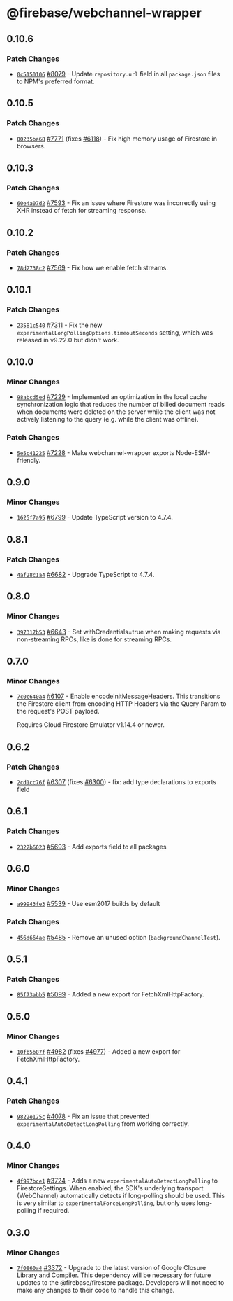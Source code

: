 # @firebase/webchannel-wrapper

## 0.10.6

### Patch Changes

- [`0c5150106`](https://github.com/firebase/firebase-js-sdk/commit/0c515010607bf2223b468acb94c672b1279ed1a0) [#8079](https://github.com/firebase/firebase-js-sdk/pull/8079) - Update `repository.url` field in all `package.json` files to NPM's preferred format.

## 0.10.5

### Patch Changes

- [`00235ba68`](https://github.com/firebase/firebase-js-sdk/commit/00235ba68fdbb5d9788a14ba2bdd75cad87301e4) [#7771](https://github.com/firebase/firebase-js-sdk/pull/7771) (fixes [#6118](https://github.com/firebase/firebase-js-sdk/issues/6118)) - Fix high memory usage of Firestore in browsers.

## 0.10.3

### Patch Changes

- [`60e4a07d2`](https://github.com/firebase/firebase-js-sdk/commit/60e4a07d2c89b5ea473f903a942aabab03050fa5) [#7593](https://github.com/firebase/firebase-js-sdk/pull/7593) - Fix an issue where Firestore was incorrectly using XHR instead of fetch for streaming response.

## 0.10.2

### Patch Changes

- [`78d2738c2`](https://github.com/firebase/firebase-js-sdk/commit/78d2738c246555556cba8dcfe2932639f80523ea) [#7569](https://github.com/firebase/firebase-js-sdk/pull/7569) - Fix how we enable fetch streams.

## 0.10.1

### Patch Changes

- [`23581c540`](https://github.com/firebase/firebase-js-sdk/commit/23581c54065f6b14a150ef579b71410842ac8518) [#7311](https://github.com/firebase/firebase-js-sdk/pull/7311) - Fix the new `experimentalLongPollingOptions.timeoutSeconds` setting, which was released in v9.22.0 but didn't work.

## 0.10.0

### Minor Changes

- [`98abcd5ed`](https://github.com/firebase/firebase-js-sdk/commit/98abcd5ed9bbc5910c1a94f0580f1ceffe95e564) [#7229](https://github.com/firebase/firebase-js-sdk/pull/7229) - Implemented an optimization in the local cache synchronization logic that reduces the number of billed document reads when documents were deleted on the server while the client was not actively listening to the query (e.g. while the client was offline).

### Patch Changes

- [`5e5c41225`](https://github.com/firebase/firebase-js-sdk/commit/5e5c41225869a5b3f315f2440d382ab010ba2e39) [#7228](https://github.com/firebase/firebase-js-sdk/pull/7228) - Make webchannel-wrapper exports Node-ESM-friendly.

## 0.9.0

### Minor Changes

- [`1625f7a95`](https://github.com/firebase/firebase-js-sdk/commit/1625f7a95cc3ffb666845db0a8044329be74b5be) [#6799](https://github.com/firebase/firebase-js-sdk/pull/6799) - Update TypeScript version to 4.7.4.

## 0.8.1

### Patch Changes

- [`4af28c1a4`](https://github.com/firebase/firebase-js-sdk/commit/4af28c1a42bd25ce2353f694ca1724c6101cbce5) [#6682](https://github.com/firebase/firebase-js-sdk/pull/6682) - Upgrade TypeScript to 4.7.4.

## 0.8.0

### Minor Changes

- [`397317b53`](https://github.com/firebase/firebase-js-sdk/commit/397317b53c4d9d8aee761f566adf3616aef844ed) [#6643](https://github.com/firebase/firebase-js-sdk/pull/6643) - Set withCredentials=true when making requests via non-streaming RPCs, like is done for streaming RPCs.

## 0.7.0

### Minor Changes

- [`7c0c640a4`](https://github.com/firebase/firebase-js-sdk/commit/7c0c640a446c729ac66fec27dfd77d6398a468db) [#6107](https://github.com/firebase/firebase-js-sdk/pull/6107) - Enable encodeInitMessageHeaders. This transitions the Firestore client from encoding HTTP Headers via the Query Param to the request's POST payload.

  Requires Cloud Firestore Emulator v1.14.4 or newer.

## 0.6.2

### Patch Changes

- [`2cd1cc76f`](https://github.com/firebase/firebase-js-sdk/commit/2cd1cc76f2a308135cd60f424fe09084a34b5cb5) [#6307](https://github.com/firebase/firebase-js-sdk/pull/6307) (fixes [#6300](https://github.com/firebase/firebase-js-sdk/issues/6300)) - fix: add type declarations to exports field

## 0.6.1

### Patch Changes

- [`2322b6023`](https://github.com/firebase/firebase-js-sdk/commit/2322b6023c628cd9f4f4172767c17d215dd91684) [#5693](https://github.com/firebase/firebase-js-sdk/pull/5693) - Add exports field to all packages

## 0.6.0

### Minor Changes

- [`a99943fe3`](https://github.com/firebase/firebase-js-sdk/commit/a99943fe3bd5279761aa29d138ec91272b06df39) [#5539](https://github.com/firebase/firebase-js-sdk/pull/5539) - Use esm2017 builds by default

### Patch Changes

- [`456d664ae`](https://github.com/firebase/firebase-js-sdk/commit/456d664aef582fc18326ffbd418de0d7d3ef86b7) [#5485](https://github.com/firebase/firebase-js-sdk/pull/5485) - Remove an unused option (`backgroundChannelTest`).

## 0.5.1

### Patch Changes

- [`85f73abb5`](https://github.com/firebase/firebase-js-sdk/commit/85f73abb5c5dd5625c82b874adbfbb4acd1d70d7) [#5099](https://github.com/firebase/firebase-js-sdk/pull/5099) - Added a new export for FetchXmlHttpFactory.

## 0.5.0

### Minor Changes

- [`10fb5b87f`](https://github.com/firebase/firebase-js-sdk/commit/10fb5b87faecf3aa79e15545b21de99af3e51a71) [#4982](https://github.com/firebase/firebase-js-sdk/pull/4982) (fixes [#4977](https://github.com/firebase/firebase-js-sdk/issues/4977)) - Added a new export for FetchXmlHttpFactory.

## 0.4.1

### Patch Changes

- [`9822e125c`](https://github.com/firebase/firebase-js-sdk/commit/9822e125c399ae7271d4a9077f82b184a44526e4) [#4078](https://github.com/firebase/firebase-js-sdk/pull/4078) - Fix an issue that prevented `experimentalAutoDetectLongPolling` from working correctly.

## 0.4.0

### Minor Changes

- [`4f997bce1`](https://github.com/firebase/firebase-js-sdk/commit/4f997bce102be272b76836b6bcba96ea7de857bc) [#3724](https://github.com/firebase/firebase-js-sdk/pull/3724) - Adds a new `experimentalAutoDetectLongPolling` to FirestoreSettings. When
  enabled, the SDK's underlying transport (WebChannel) automatically detects if
  long-polling should be used. This is very similar to
  `experimentalForceLongPolling`, but only uses long-polling if required.

## 0.3.0

### Minor Changes

- [`7f0860a4`](https://github.com/firebase/firebase-js-sdk/commit/7f0860a4ced76da8492ae44d2267a2f1cc58eccb) [#3372](https://github.com/firebase/firebase-js-sdk/pull/3372) - Upgrade to the latest version of Google Closure Library and Compiler. This dependency will be
  necessary for future updates to the @firebase/firestore package. Developers will not need to
  make any changes to their code to handle this change.
